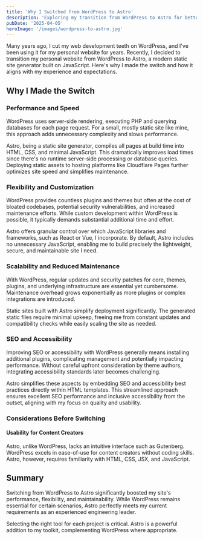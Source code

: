 ```yaml
---
title: 'Why I Switched from WordPress to Astro'
description: 'Exploring my transition from WordPress to Astro for better performance, flexibility, and maintainability.'
pubDate: '2025-04-05'
heroImage: '/images/wordpress-to-astro.jpg'
---
```


Many years ago, I cut my web development teeth on WordPress, and I've been using it for my personal website for years. Recently, I decided to transition my personal website from WordPress to Astro, a modern static site generator built on JavaScript. Here's why I made the switch and how it aligns with my experience and expectations.

## Why I Made the Switch

### Performance and Speed

WordPress uses server-side rendering, executing PHP and querying databases for each page request. For a small, mostly static site like mine, this approach adds unnecessary complexity and slows performance.

Astro, being a static site generator, compiles all pages at build time into HTML, CSS, and minimal JavaScript. This dramatically improves load times since there's no runtime server-side processing or database queries. Deploying static assets to hosting platforms like Cloudflare Pages further optimizes site speed and simplifies maintenance.

### Flexibility and Customization

WordPress provides countless plugins and themes but often at the cost of bloated codebases, potential security vulnerabilities, and increased maintenance efforts. While custom development within WordPress is possible, it typically demands substantial additional time and effort.

Astro offers granular control over which JavaScript libraries and frameworks, such as React or Vue, I incorporate. By default, Astro includes no unnecessary JavaScript, enabling me to build precisely the lightweight, secure, and maintainable site I need.

### Scalability and Reduced Maintenance

With WordPress, regular updates and security patches for core, themes, plugins, and underlying infrastructure are essential yet cumbersome. Maintenance overhead grows exponentially as more plugins or complex integrations are introduced.

Static sites built with Astro simplify deployment significantly. The generated static files require minimal upkeep, freeing me from constant updates and compatibility checks while easily scaling the site as needed.

### SEO and Accessibility

Improving SEO or accessibility with WordPress generally means installing additional plugins, complicating management and potentially impacting performance. Without careful upfront consideration by theme authors, integrating accessibility standards later becomes challenging.

Astro simplifies these aspects by embedding SEO and accessibility best practices directly within HTML templates. This streamlined approach ensures excellent SEO performance and inclusive accessibility from the outset, aligning with my focus on quality and usability.

### Considerations Before Switching

#### Usability for Content Creators

Astro, unlike WordPress, lacks an intuitive interface such as Gutenberg. WordPress excels in ease-of-use for content creators without coding skills. Astro, however, requires familiarity with HTML, CSS, JSX, and JavaScript.

## Summary

Switching from WordPress to Astro significantly boosted my site's performance, flexibility, and maintainability. While WordPress remains essential for certain scenarios, Astro perfectly meets my current requirements as an experienced engineering leader.

Selecting the right tool for each project is critical. Astro is a powerful addition to my toolkit, complementing WordPress where appropriate.